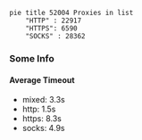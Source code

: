 
```mermaid
pie title 52004 Proxies in list
    "HTTP" : 22917
    "HTTPS": 6590
    "SOCKS" : 28362
```

### Some Info
#### Average Timeout

- mixed: 3.3s
- http: 1.5s
- https: 8.3s
- socks: 4.9s